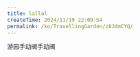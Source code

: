 ```yaml
---
title: lallal
createTime: 2024/11/19 22:09:54
permalink: /ko/TravellingGarden/z8J4mCYQ/
---
```

游园手动阀手动阀